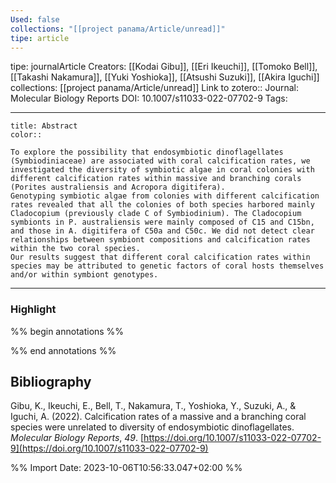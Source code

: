 ```yaml
---
Used: false
collections: "[[project panama/Article/unread]]"
tipe: article
---
```

tipe: journalArticle
Creators: [[Kodai Gibu]], [[Eri Ikeuchi]], [[Tomoko Bell]], [[Takashi Nakamura]], [[Yuki Yoshioka]], [[Atsushi Suzuki]], [[Akira Iguchi]]
collections: [[project panama/Article/unread]]
Link to zotero:: 
Journal: Molecular Biology Reports
DOI: 10.1007/s11033-022-07702-9
Tags: 

---
```ad-note
title: Abstract
color:: 

To explore the possibility that endosymbiotic dinoflagellates (Symbiodiniaceae) are associated with coral calcification rates, we investigated the diversity of symbiotic algae in coral colonies with different calcification rates within massive and branching corals (Porites australiensis and Acropora digitifera).
Genotyping symbiotic algae from colonies with different calcification rates revealed that all the colonies of both species harbored mainly Cladocopium (previously clade C of Symbiodinium). The Cladocopium symbionts in P. australiensis were mainly composed of C15 and C15bn, and those in A. digitifera of C50a and C50c. We did not detect clear relationships between symbiont compositions and calcification rates within the two coral species.
Our results suggest that different coral calcification rates within species may be attributed to genetic factors of coral hosts themselves and/or within symbiont genotypes.

```

---
### Highlight

%% begin annotations %%

%% end annotations %%

## Bibliography

Gibu, K., Ikeuchi, E., Bell, T., Nakamura, T., Yoshioka, Y., Suzuki, A., & Iguchi, A. (2022). Calcification rates of a massive and a branching coral species were unrelated to diversity of endosymbiotic dinoflagellates. _Molecular Biology Reports_, _49_. [https://doi.org/10.1007/s11033-022-07702-9](https://doi.org/10.1007/s11033-022-07702-9)

%% Import Date: 2023-10-06T10:56:33.047+02:00 %%
